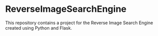 # ReverseImageSearchEngine

This repository contains a project for the Reverse Image Search Engine created using Python and Flask.
